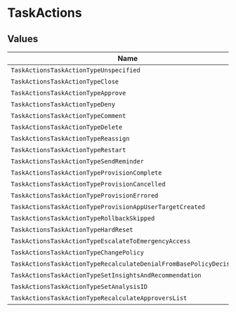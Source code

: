 # TaskActions


## Values

| Name                                                                | Value                                                               |
| ------------------------------------------------------------------- | ------------------------------------------------------------------- |
| `TaskActionsTaskActionTypeUnspecified`                              | TASK_ACTION_TYPE_UNSPECIFIED                                        |
| `TaskActionsTaskActionTypeClose`                                    | TASK_ACTION_TYPE_CLOSE                                              |
| `TaskActionsTaskActionTypeApprove`                                  | TASK_ACTION_TYPE_APPROVE                                            |
| `TaskActionsTaskActionTypeDeny`                                     | TASK_ACTION_TYPE_DENY                                               |
| `TaskActionsTaskActionTypeComment`                                  | TASK_ACTION_TYPE_COMMENT                                            |
| `TaskActionsTaskActionTypeDelete`                                   | TASK_ACTION_TYPE_DELETE                                             |
| `TaskActionsTaskActionTypeReassign`                                 | TASK_ACTION_TYPE_REASSIGN                                           |
| `TaskActionsTaskActionTypeRestart`                                  | TASK_ACTION_TYPE_RESTART                                            |
| `TaskActionsTaskActionTypeSendReminder`                             | TASK_ACTION_TYPE_SEND_REMINDER                                      |
| `TaskActionsTaskActionTypeProvisionComplete`                        | TASK_ACTION_TYPE_PROVISION_COMPLETE                                 |
| `TaskActionsTaskActionTypeProvisionCancelled`                       | TASK_ACTION_TYPE_PROVISION_CANCELLED                                |
| `TaskActionsTaskActionTypeProvisionErrored`                         | TASK_ACTION_TYPE_PROVISION_ERRORED                                  |
| `TaskActionsTaskActionTypeProvisionAppUserTargetCreated`            | TASK_ACTION_TYPE_PROVISION_APP_USER_TARGET_CREATED                  |
| `TaskActionsTaskActionTypeRollbackSkipped`                          | TASK_ACTION_TYPE_ROLLBACK_SKIPPED                                   |
| `TaskActionsTaskActionTypeHardReset`                                | TASK_ACTION_TYPE_HARD_RESET                                         |
| `TaskActionsTaskActionTypeEscalateToEmergencyAccess`                | TASK_ACTION_TYPE_ESCALATE_TO_EMERGENCY_ACCESS                       |
| `TaskActionsTaskActionTypeChangePolicy`                             | TASK_ACTION_TYPE_CHANGE_POLICY                                      |
| `TaskActionsTaskActionTypeRecalculateDenialFromBasePolicyDecisions` | TASK_ACTION_TYPE_RECALCULATE_DENIAL_FROM_BASE_POLICY_DECISIONS      |
| `TaskActionsTaskActionTypeSetInsightsAndRecommendation`             | TASK_ACTION_TYPE_SET_INSIGHTS_AND_RECOMMENDATION                    |
| `TaskActionsTaskActionTypeSetAnalysisID`                            | TASK_ACTION_TYPE_SET_ANALYSIS_ID                                    |
| `TaskActionsTaskActionTypeRecalculateApproversList`                 | TASK_ACTION_TYPE_RECALCULATE_APPROVERS_LIST                         |